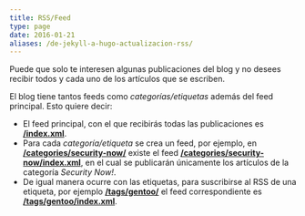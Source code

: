 ```yaml
---
title: RSS/Feed
type: page
date: 2016-01-21
aliases: /de-jekyll-a-hugo-actualizacion-rss/
---
```


Puede que solo te interesen algunas publicaciones del blog y no desees recibir todos y cada uno de los artículos que se escriben.

El blog tiene tantos feeds como _categorías/etiquetas_ además del feed principal. Esto quiere decir:

- El feed principal, con el que recibirás todas las publicaciones es **<a type="application/rss+xml" href="/index.xml" target="_blank">/index.xml</a>**.
- Para cada _categoría/etiqueta_ se crea un feed, por ejemplo, en __[/categories/security-now/](/categories/security-now/)__ existe el feed __[/categories/security-now/index.xml](/categories/security-now/index.xml)__, en el cual se publicarán únicamente los artículos de la categoría _Security Now!_.
- De igual manera ocurre con las etiquetas, para suscribirse al RSS de una etiqueta, por ejemplo __[/tags/gentoo/](/tags/gentoo/)__ el feed correspondiente es __[/tags/gentoo/index.xml](/tags/gentoo/index.xml)__.
